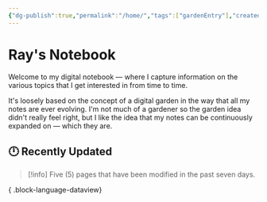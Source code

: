 ```yaml
---
{"dg-publish":true,"permalink":"/home/","tags":["gardenEntry"],"created":"2025-03-30T15:26:51.812-06:00","updated":"2025-04-17T20:40:34.529-06:00"}
---
```



# Ray's Notebook

Welcome to my digital notebook — where I capture information on the various topics that I get interested in from time to time.

It's loosely based on the concept of a digital garden in the way that all my notes are ever evolving. I'm not much of a gardener so the garden idea didn't really feel right, but I like the idea that my notes can be continuously expanded on — which they are.

## 🕛 Recently Updated

> [!info]
> Five (5) pages that have been modified in the past seven days.

{ .block-language-dataview}